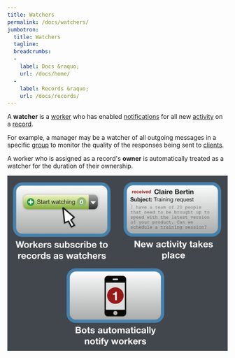 ```yaml
---
title: Watchers
permalink: /docs/watchers/
jumbotron:
  title: Watchers
  tagline: 
  breadcrumbs:
  -
    label: Docs &raquo;
    url: /docs/home/
  -
    label: Records &raquo;
    url: /docs/records/
---
```


A **watcher** is a [worker](/docs/workers/) who has enabled [notifications](/docs/notifications/) for all new [activity](/docs/activity-log/) on a [record](/docs/records/). 

For example, a manager may be a watcher of all outgoing messages in a specific [group](/docs/groups/) to monitor the quality of the responses being sent to [clients](/docs/contacts/).

A worker who is assigned as a record's **owner** is automatically treated as a watcher for the duration of their ownership.

<div class="cerb-screenshot">
<img src="/assets/images/docs/using-cerb/records/watchers.png" class="screenshot">
</div>
